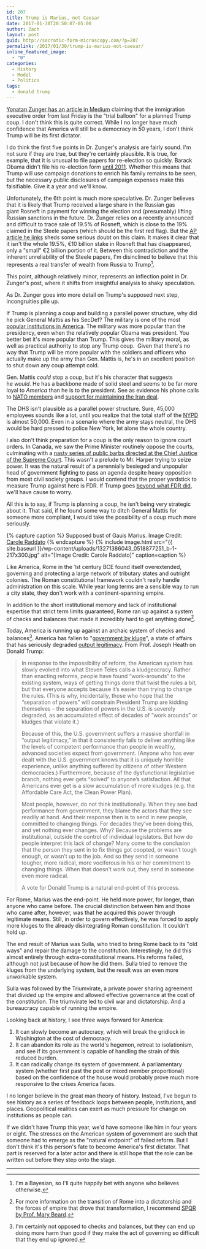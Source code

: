 ```yaml
---
id: 207
title: Trump is Marius, not Caesar
date: 2017-01-30T20:50:07-05:00
author: Zach
layout: post
guid: http://socratic-form-microscopy.com/?p=207
permalink: /2017/01/30/trump-is-marius-not-caesar/
inline_featured_image:
  - "0"
categories:
  - History
  - Model
  - Politics
tags:
  - donald trump
---
```


<a href="https://medium.com/@yonatanzunger/trial-balloon-for-a-coup-e024990891d5#.63vy7pfkt">Yonatan Zunger has an article in Medium</a> claiming that the immigration executive order from last Friday is the "trial balloon" for a planned Trump coup. I don't think this is quite correct. While I no longer have much confidence that America will still be a democracy in 50 years, I don't think Trump will be its first dictator.

I do think the first five points in Dr. Zunger's analysis are fairly sound. I'm not sure if they are true, but they're certainly plausible. It is true, for example, that it is unusual to file papers for re-election so quickly. Barack Obama didn't file his re-election form <a href="http://www.fec.gov/press/press2011/presidential_form2nm.shtml">until 2011</a>. Whether this means that Trump will use campaign donations to enrich his family remains to be seen, but the necessary public disclosures of campaign expenses make this falsifiable. Give it a year and we'll know.

Unfortunately, the 6th point is much more speculative. Dr. Zunger believes that it is likely that Trump received a large share in the Russian gas giant Rosneft in payment for winning the election and (presumably) lifting Russian sanctions in the future. Dr. Zunger relies on a recently announced and difficult to trace sale of 19.5% of Rosneft, which is close to the 19% claimed in the Steele papers (which should be the first red flag). But the <a href="http://www.reuters.com/article/us-russia-rosneft-privatisation-insight-idUSKBN1582OH">AP article he links</a> sheds some serious doubt on this claim. It makes it clear that it isn't the whole 19.5%, €10 billion stake in Rosneft that has disappeared, only a "small" €2 billion portion of it. Between this contradiction and the inherent unreliability of the Steele papers, I'm disinclined to believe that this represents a real transfer of wealth from Russia to Trump[^1].

This point, although relatively minor, represents an inflection point in Dr. Zunger's post, where it shifts from insightful analysis to shaky speculation.

As Dr. Zunger goes into more detail on Trump's supposed next step, incongruities pile up.

If Trump is planning a coup and building a parallel power structure, why did he pick General Mattis as his SecDef? The military is one of the most <a href="http://www.gallup.com/poll/1597/confidence-institutions.aspx">popular institutions in America</a>. The military was more popular than the presidency, even when the relatively popular Obama was president. You better bet it's more popular than Trump. This gives the military moral, as well as practical authority to stop any Trump coup.  Given that there's no way that Trump will be more popular with the soldiers and officers who actually make up the army than Gen. Mattis is, he's in an excellent position to shut down any coup attempt cold.

Gen. Mattis <em>could</em> stop a coup, but it's his character that suggests he <em>would</em>. He has a backbone made of solid steel and seems to be far more loyal to <em>America</em> than he is to the president. See as evidence his phone calls to <a href="http://www.usatoday.com/story/news/politics/2017/01/23/mattis-support-nato/96971878/">NATO members</a> and <a href="http://foreignpolicy.com/2017/01/12/splitting-from-trump-defense-pick-mattis-slams-russia-supports-iran-deal/">support for maintaining the Iran deal</a>.

The DHS isn't plausible as a parallel power structure. Sure, 45,000 employees sounds like a lot, until you realize that the total staff of the <a href="https://en.wikipedia.org/wiki/New_York_City_Police_Department">NYPD</a> is almost 50,000. Even in a scenario where the army stays neutral, the DHS would be hard pressed to police New York, let alone the whole country.

I also don't think preparation for a coup is the only reason to ignore court orders. In Canada, we saw the Prime Minister routinely oppose the courts, culminating with a <a href="https://www.thestar.com/news/canada/2014/07/25/chief_justice_cleared_in_spat_with_stephen_harper_government.html">nasty series of public barbs directed at the Chief Justice of the Supreme Court</a>. This wasn't a prelude to Mr. Harper trying to seize power. It was the natural result of a perennially besieged and unpopular head of government fighting to pass an agenda despite heavy opposition from most civil society groups. I would contend that the proper yardstick to measure Trump against here is FDR. If Trump goes <a href="http://www.smithsonianmag.com/history/when-franklin-roosevelt-clashed-with-the-supreme-court-and-lost-78497994/?page=2">beyond what FDR did</a>, we'll have cause to worry.

All this is to say, if Trump is planning a coup, he isn't being very strategic about it. That said, if he found some way to ditch General Mattis for someone more compliant, I would take the possibility of a coup much more seriously.

{% capture caption %}
Supposed bust of Gauis Marius. Image Credit: <a href="https://www.flickr.com/photos/carolemage/13271386043/in/photolist-D1Vayv-DQ4GbH-mdKjGK-D1VawX">Carole Raddato</a>
{% endcapture %}
{% include image.html src="{{ site.baseurl }}/wp-content/uploads/13271386043_0518877251_b-1-217x300.jpg" alt="[Image Credit: Carole Raddato]" caption=caption %}

Like America, Rome in the 1st century BCE found itself overextended, governing and protecting a large network of tributary states and outright colonies. The Roman constitutional framework couldn't really handle administration on this scale. While year long terms are a sensible way to run a city state, they don't work with a continent-spanning empire.

In addition to the short institutional memory and lack of institutional expertise that strict term limits guaranteed, Rome ran up against a system of checks and balances that made it incredibly hard to get anything done[^2].

Today, America is running up against an archaic system of checks and balances[^3]. America has fallen to "<a href="http://www.nationalaffairs.com/publications/detail/kludgeocracy-in-america">government by kluge</a>", a state of affairs that has seriously degraded <a href="http://induecourse.ca/thoughts-on-president-trump/">output legitimacy</a>. From Prof. Joseph Heath on Donald Trump:

<blockquote>
<p>In response to the impossibility of reform, the American system has slowly evolved into what Steven Teles calls a kludgeocracy. Rather than enacting reforms, people have found “work-arounds” to the existing system, ways of getting things done that twist the rules a bit, but that everyone accepts because it’s easier than trying to change the rules. (This is why, incidentally, those who hope that the “separation of powers” will constrain President Trump are kidding themselves – the separation of powers in the U.S. is severely degraded, as an accumulated effect of decades of “work arounds” or kludges that violate it.)</p>
<p>
Because of this, the U.S. government suffers a massive shortfall in “output legitimacy,” in that it consistently fails to deliver anything like the levels of competent performance than people in wealthy, advanced societies expect from government. (Anyone who has ever dealt with the U.S. government knows that it is uniquely horrible experience, unlike anything suffered by citizens of other Western democracies.) Furthermore, because of the dysfunctional legislative branch, nothing ever gets “solved” to anyone’s satisfaction. All that Americans ever get is a slow accumulation of more kludges (e.g. the Affordable Care Act, the Clean Power Plan).
</p>
<p>
Most people, however, do not think institutionally. When they see bad performance from government, they blame the actors that they see readily at hand. And their response then is to send in new people, committed to changing things. For decades they’ve been doing this, and yet nothing ever changes. Why? Because the problems are institutional, outside the control of individual legislators. But how do people interpret this lack of change? Many come to the conclusion that the person they sent in to fix things got coopted, or wasn’t tough enough, or wasn’t up to the job. And so they send in someone tougher, more radical, more vociferous in his or her commitment to changing things. When that doesn’t work out, they send in someone even more radical.
</p>
<p>
A vote for Donald Trump is a natural end-point of this process.
</p>
</blockquote>

For Rome, Marius was the end-point. He held more power, for longer, than anyone who came before. The crucial distinction between him and those who came after, however, was that he acquired this power through legitimate means. Still, in order to govern effectively, he was forced to apply more kluges to the already disintegrating Roman constitution. It couldn't hold up.

The end result of Marius was Sulla, who tried to bring Rome back to its "old ways" and repair the damage to the constitution. Interestingly, he did this almost entirely through extra-constitutional means. His reforms failed, although not just because of how he did them. Sulla tried to remove the kluges from the underlying system, but the result was an even more unworkable system.

Sulla was followed by the Triumvirate, a private power sharing agreement that divided up the empire and allowed effective governance at the cost of the constitution. The triumvirate led to civil war and dictatorship. And a bureaucracy capable of running the empire.

Looking back at history, I see three ways forward for America:

<ol>
 	<li>It can slowly become an autocracy, which will break the gridlock in Washington at the cost of democracy.</li>
 	<li>It can abandon its role as the world's hegemon, retreat to isolationism, and see if its government is capable of handling the strain of this reduced burden.</li>
 	<li>It can radically change its system of government. A parliamentary system (whether first past the post or mixed member proportional) based on the confidence of the house would probably prove much more responsive to the crises America faces.</li>
</ol>
I no longer believe in the great man theory of history. Instead, I've begun to see history as a series of feedback loops between people, institutions, and places. Geopolitical realities can exert as much pressure for change on institutions as people can.

If we didn't have Trump this year, we'd have someone like him in four years or eight. The stresses on the American system of government are such that someone had to emerge as the "natural endpoint" of failed reform. But I don't think it's this person's fate to become America's first dictator. That part is reserved for a later actor and there is still hope that the role can be written out before they step onto the stage.

<hr class="post-end" />

[^1]: I'm a Bayesian, so I'll quite happily bet with anyone who believes otherwise.
[^2]: For more information on the transition of Rome into a dictatorship and the forces of empire that drove that transformation, I recommend <a href="{{ site.baseurl }}/2017/01/22/book-review-spqr/">SPQR by Prof. Mary Beard</a>.
[^3]: I'm certainly not opposed to checks and balances, but they can end up doing more harm than good if they make the act of governing so difficult that they end up ignored.
